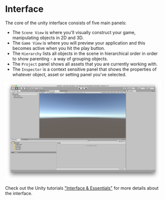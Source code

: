 # Interface

The core of the unity interface consists of five main panels:

* The `Scene View` is where you'll visually construct your game, manipulating objects in 2D and 3D.
* The `Game View` is where you will preview your application and this becomes active when you hit the play button.
* The `Hierarchy` lists all objects in the scene in hierarchical order in order to show parenting - a way of grouping objects.
* The `Project` panel shows all assets that you are currently working with.
* The `Inspector` is a context sensitive panel that shows the properties of whatever object, asset or setting panel you've selected.

![Screenshot](./img/interface_1.png)

Check out the Unity tutorials ["Interface & Essentials"][unity-tutorials] for more details about the interface.

[unity-tutorials]:      https://unity3d.com/de/learn/tutorials/topics/interface-essentials
